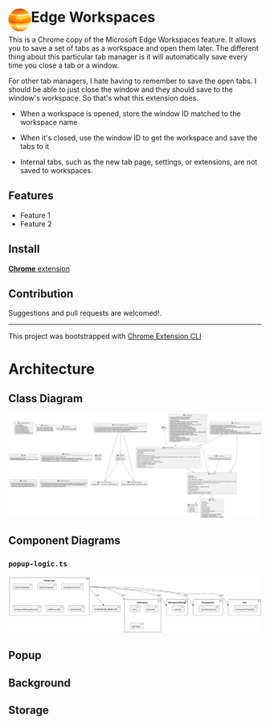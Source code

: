 # <img src="public/icons/icon_48.png" width="45" align="left">Edge Workspaces

This is a Chrome copy of the Microsoft Edge Workspaces feature. It allows you to save a set of tabs as a workspace and open them later.
The different thing about this particular tab manager is it will automatically save every time you close a tab or a window.

For other tab managers, I hate having to remember to save the open tabs. I should be able to just close the window and they should save to the window's workspace. 
So that's what this extension does.

* When a workspace is opened, store the window ID matched to the workspace name
* When it's closed, use the window ID to get the workspace and save the tabs to it

* Internal tabs, such as the new tab page, settings, or extensions, are not saved to workspaces.

## Features

- Feature 1
- Feature 2

## Install

[**Chrome** extension]()


## Contribution

Suggestions and pull requests are welcomed!.

---

This project was bootstrapped with [Chrome Extension CLI](https://github.com/dutiyesh/chrome-extension-cli)


# Architecture
## Class Diagram
![Project Diagram](docs\diagrams\out\class\project\project.png)

## Component Diagrams
### `popup-logic.ts`
![Popup Logic Component Diagram](docs\diagrams\out\component\popup-logic\component-popup-logic.png)



## Popup

## Background

## Storage
